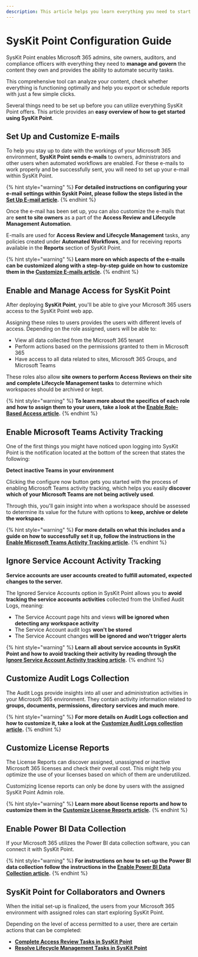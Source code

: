 ```yaml
---
description: This article helps you learn everything you need to start using your SysKit Point. 
---
```


# SysKit Point Configuration Guide

SysKit Point enables Microsoft 365 admins, site owners, auditors, and compliance officers with everything they need to **manage and govern** the content they own and provides the ability to automate security tasks. 

This comprehensive tool can analyze your content, check whether everything is functioning optimally and help you export or schedule reports with just a few simple clicks. 

Several things need to be set up before you can utilize everything SysKit Point offers. This article provides an **easy overview of how to get started using SysKit Point**. 

## Set Up and Customize E-mails

To help you stay up to date with the workings of your Microsoft 365 environment, **SysKit Point sends e-mails** to owners, administrators and other users when automated workflows are enabled. For these e-mails to work properly and be successfully sent, you will need to set up your e-mail within SysKit Point.

{% hint style="warning" %}
**For detailed instructions on configuring your e-mail settings within Syskit Point, please follow the steps listed in the [Set Up E-mail article](../configuration/set-up-email.md).**
{% endhint %}

Once the e-mail has been set up, you can also customize the e-mails that are **sent to site owners** as a part of the **Access Review and Lifecycle Management Automation**.  

E-mails are used for **Access Review and Lifecycle Management** tasks, any policies created under **Automated Workflows**, and for receiving reports available in the **Reports** section of SysKit Point. 

{% hint style="warning" %}
**Learn more on which aspects of the e-mails can be customized along with a step-by-step guide on how to customize them in the [Customize E-mails article](../configuration/customize-emails.md).**
{% endhint %}

## Enable and Manage Access for SysKit Point

After deploying **SysKit Point**, you'll be able to give your Microsoft 365 users access to the SysKit Point web app. 

Assigning these roles to users provides the users with different levels of access. Depending on the role assigned, users will be able to:
 * View all data collected from the Microsoft 365 tenant
 * Perform actions based on the permissions granted to them in Microsoft 365 
 * Have access to all data related to sites, Microsoft 365 Groups, and Microsoft Teams

These roles also allow **site owners to perform Access Reviews on their site and complete Lifecycle Management tasks** to determine which workspaces should be archived or kept. 

{% hint style="warning" %}
**To learn more about the specifics of each role and how to assign them to your users, take a look at the [Enable Role-Based Access article](../configuration/customize-emails.md).**
{% endhint %}


## Enable Microsoft Teams Activity Tracking

One of the first things you might have noticed upon logging into SysKit Point is the notification located at the bottom of the screen that states the following:

**Detect inactive Teams in your environment** 

Clicking the configure now button gets you started with the process of enabling Microsoft Teams activity tracking, which helps you easily **discover which of your Microsoft Teams are not being actively used**. 

Through this, you'll gain insight into when a workspace should be assessed to determine its value for the future with options to **keep, archive or delete the workspace**. 

{% hint style="warning" %}
**For more details on what this includes and a guide on how to successfully set it up, follow the instructions in the [Enable Microsoft Teams Activity Tracking article](../configuration/microsoft-teams-activity.md).**
{% endhint %}

## Ignore Service Account Activity Tracking 

**Service accounts are user accounts created to fulfill automated, expected changes to the server.**

The Ignored Service Accounts option in SysKit Point allows you to **avoid tracking the service accounts activities** collected from the Unified Audit Logs, meaning:

 * The Service Account page hits and views **will be ignored when detecting any workspace activity**
 * The Service Account audit logs **won't be stored**
 * The Service Account changes **will be ignored and won't trigger alerts**

{% hint style="warning" %}
**Learn all about service accounts in SysKit Point and how to avoid tracking their activity by reading through the [Ignore Service Account Activity tracking article](../configuration/ignore-service-account-activity-tracking.md).**
{% endhint %}

## Customize Audit Logs Collection

The Audit Logs provide insights into all user and administration activities in your Microsoft 365 environment.‌ They contain activity information related to **groups, documents, permissions, directory services and much more**. 

{% hint style="warning" %}
**For more details on Audit Logs collection and how to customize it, take a look at the [Customize Audit Logs collection article](../configuration/customize-audit-logs-collection.md).**
{% endhint %}

## Customize License Reports

The License Reports can discover assigned, unassigned or inactive Microsoft 365 licenses and check their overall cost. This might help you optimize the use of your licenses based on which of them are underutilized. 

Customizing license reports can only be done by users with the assigned SysKit Point Admin role. 

{% hint style="warning" %}
**Learn more about license reports and how to customize them in the [Customize License Reports article](../configuration/customize-license-reports.md).**
{% endhint %}

## Enable Power BI Data Collection

If your Microsoft 365 utilizes the Power BI data collection software, you can connect it with SysKit Point. 

{% hint style="warning" %}
**For instructions on how to set-up the Power BI data collection follow the instructions in the [Enable Power BI Data Collection article](../configuration/enable-powerBI-data-collection.md).**
{% endhint %}


## SysKit Point for Collaborators and Owners

When the initial set-up is finalized, the users from your Microsoft 365 environment with assigned roles can start exploring SysKit Point.

Depending on the level of access permitted to a user, there are certain actions that can be completed:
  * **[Complete Access Review Tasks in SysKit Point](../point-collaborators/access-review.md)**
  * **[Resolve Lifecycle Management Tasks in SysKit Point](../point-collaborators/lifecycle-management.md)** 
